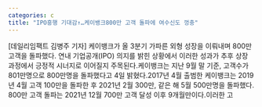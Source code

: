 ```yaml
---
categories: c
title: "IPO흥행 기대감↑…케이뱅크800만 고객 돌파에 여수신도 껑충"
---
```

[데일리임팩트 김병주 기자] 케이뱅크가 올 3분기 가파른 외형 성장을 이뤄내며 800만 고객을 돌파했다. 연내 기업공개(IPO) 의지를 밝힌 상황에서 이러한 성과가 추후 상장 과정에서 긍정적 시너지로 이어질지 주목된다.케이뱅크는 지난 9월 말 기준, 고객수가 801만명으로 800만명을 돌파했다고 4일 밝혔다.2017년 4월 출범한 케이뱅크는 2019년 4월 고객 100만을 돌파한 후 2021년 2월 300만, 같은 해 5월 500만명을 돌파했다. 800만 고객 돌파는 2021년 12월 700만 고객 달성 이후 9개월만이다.이러한 고